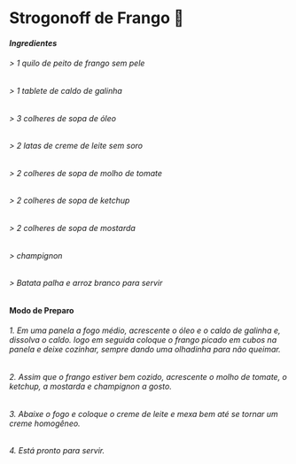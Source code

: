# Strogonoff de Frango :chicken:

#### *Ingredientes*

###### > 1 quilo de peito de frango sem pele 

###### > 1 tablete de caldo de galinha 

###### > 3 colheres de sopa de óleo

###### > 2 latas de creme de leite sem soro 

###### > 2 colheres de sopa de molho de tomate 

###### > 2 colheres de sopa de ketchup 

###### > 2 colheres de sopa de mostarda 

###### > champignon 

###### > Batata palha e arroz branco para servir 

#### Modo de Preparo 

###### 1. Em uma panela a fogo médio, acrescente o óleo e o caldo de galinha e, dissolva o caldo. logo em seguida coloque o frango picado em cubos na panela e deixe cozinhar, sempre dando uma olhadinha para não queimar.

###### 2. Assim que o frango estiver bem cozido, acrescente o molho de tomate, o ketchup, a mostarda e champignon a gosto. 

###### 3. Abaixe o fogo e coloque o creme de leite e mexa bem até se tornar um creme homogêneo. 

###### 4. Está pronto para servir. 

  





